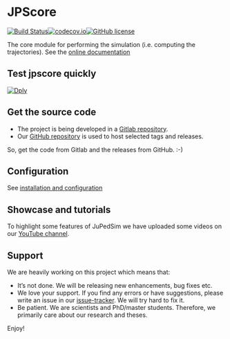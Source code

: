 # JPScore

[![Build Status](https://travis-ci.org/JuPedSim/jpscore.svg?branch=develop)](https://travis-ci.org/JuPedSim/jpscore)[![codecov.io](https://codecov.io/github/JuPedSim/jpscore/coverage.svg?branch=develop)](https://codecov.io/github/JuPedSim/jpscore?branch=develop)[![GitHub license](https://img.shields.io/badge/license-GPL-blue.svg)](https://raw.githubusercontent.com/JuPedSim/jpscore/master/LICENSE)

The core module for performing the simulation (i.e. computing the trajectories). See the [online documentation](http://jupedsim.github.io/jpscore/)

## Test jpscore quickly
[![Dply](https://dply.co/b.svg)](https://dply.co/b/RndSsIGb) 

## Get the source code 

- The project is being developed in a [Gitlab repository](https://cst.version.fz-juelich.de/jupedsim/jpscore). 
- Our [GitHub repository](https://github.com/JuPedSim/jpscore) is used to host selected tags and releases.

So, get the code from Gitlab and the releases from GitHub. :-)

## Configuration 

See [installation and configuration](http://jupedsim.github.io/jpscore/user_guide/configuration/)

## Showcase and tutorials


To highlight some features of JuPedSim we have uploaded some videos on our [YouTube channel](https://www.youtube.com/channel/UCKS8w8CUClHEeN4K1SUSMBA).


## Support 

We are heavily working on this project which means that:

- It’s not done. We will be releasing new enhancements, bug fixes etc.
- We love your support. If you find any errors or have suggestions, please write an issue in our [issue-tracker](https://cst.version.fz-juelich.de/jupedsim/jpscore/issues). We will try hard to fix it.
- Be patient. We are scientists and PhD/master students. Therefore, we primarily care about our research and theses. 

Enjoy!
